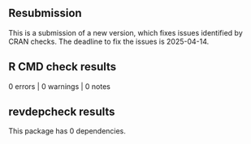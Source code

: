## Resubmission

This is a submission of a new version, which fixes issues identified by CRAN checks.
The deadline to fix the issues is 2025-04-14.

## R CMD check results

0 errors | 0 warnings | 0 notes

## revdepcheck results

This package has 0 dependencies.

